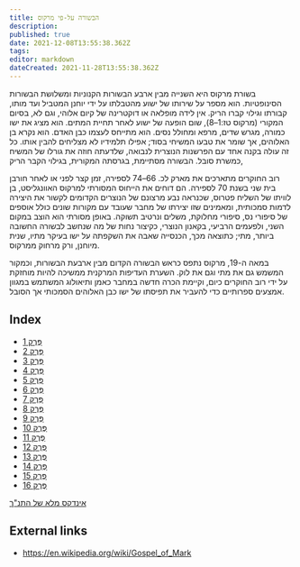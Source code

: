 ```yaml
---
title: הבשורה על-פי מרקוס
description: 
published: true
date: 2021-12-08T13:55:38.362Z
tags: 
editor: markdown
dateCreated: 2021-11-28T13:55:38.362Z
---
```


בשורת מרקוס היא השנייה מבין ארבע הבשורות הקנוניות ומשלושת הבשורות הסינופטיות. הוא מספר על שירותו של ישוע מהטבלתו על ידי יוחנן המטביל ועד מותו, קבורתו וגילוי קברו הריק. אין לידה מופלאה או דוקטרינה של קיום אלוהי, וגם לא, בסיום המקורי (מרקוס טז:1–8), שום הופעה של ישוע לאחר תחיית המתים. הוא מציג את ישו כמורה, מגרש שדים, מרפא ומחולל נסים. הוא מתייחס לעצמו כבן האדם. הוא נקרא בן האלוהים, אך שומר את טבעו המשיחי בסוד; אפילו תלמידיו לא מצליחים להבין אותו. כל זה עולה בקנה אחד עם הפרשנות הנוצרית לנבואה, שלדעתה חוזה את גורלו של המשיח כמשרת סובל. הבשורה מסתיימת, בגרסתה המקורית, בגילוי הקבר הריק,

רוב החוקרים מתארכים את מארק לכ. 66–74 לספירה, זמן קצר לפני או לאחר חורבן בית שני בשנת 70 לספירה. הם דוחים את הייחוס המסורתי למרקוס האוונגליסט, בן לוויתו של השליח פטרוס, שכנראה נבע מרצונם של הנוצרים הקדומים לקשור את היצירה לדמות סמכותית, ומאמינים שזו יצירתו של מחבר שעובד עם מקורות שונים כולל אוספים של סיפורי נס, סיפורי מחלוקת, משלים ונרטיב תשוקה. באופן מסורתי הוא הוצב במקום השני, ולפעמים הרביעי, בקאנון הנוצרי, כקיצור נחות של מה שנחשב לבשורה החשובה ביותר, מתי; כתוצאה מכך, הכנסייה שאבה את השקפתה על ישו בעיקר מתיו, שנית מיוחנן, ורק מרחוק ממרקוס.

במאה ה-19, מרקוס נתפס כראש הבשורה הקדום מבין ארבעת הבשורות, וכמקור המשמש גם את מתי וגם את לוק. השערת העדיפות המרקנית ממשיכה להיות מוחזקת על ידי רוב החוקרים כיום, וקיימת הכרה חדשה במחבר כאמן ותיאולוג המשתמש במגוון אמצעים ספרותיים כדי להעביר את תפיסתו של ישו כבן האלוהים הסמכותי אך הסובל.

## Index

- [פֶּרֶק 1](/he/Bible/Mark/1)
- [פֶּרֶק 2](/he/Bible/Mark/2)
- [פֶּרֶק 3](/he/Bible/Mark/3)
- [פֶּרֶק 4](/he/Bible/Mark/4)
- [פֶּרֶק 5](/he/Bible/Mark/5)
- [פֶּרֶק 6](/he/Bible/Mark/6)
- [פֶּרֶק 7](/he/Bible/Mark/7)
- [פֶּרֶק 8](/he/Bible/Mark/8)
- [פֶּרֶק 9](/he/Bible/Mark/9)
- [פֶּרֶק 10](/he/Bible/Mark/10)
- [פֶּרֶק 11](/he/Bible/Mark/11)
- [פֶּרֶק 12](/he/Bible/Mark/12)
- [פֶּרֶק 13](/he/Bible/Mark/13)
- [פֶּרֶק 14](/he/Bible/Mark/14)
- [פֶּרֶק 15](/he/Bible/Mark/15)
- [פֶּרֶק 16](/he/Bible/Mark/16)



[אינדקס מלא של התנ"ך](/he/index/bible)


## External links

- https://en.wikipedia.org/wiki/Gospel_of_Mark